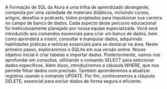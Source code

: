 A Formação de SQL da Alura é uma trilha de aprendizado abrangente, composta por uma variedade de materiais didáticos, incluindo cursos, artigos, desafios e podcasts, todos projetados para impulsionar sua carreira no campo de banco de dados. Cada aspecto deste percurso educacional foi meticulosamente planejado por nossa equipe especializada. Você será introduzido aos comandos essenciais para criar um banco de dados, bem como aprenderá a inserir, consultar e manipular dados, adquirindo habilidades práticas e teóricas essenciais para se destacar na área.
Neste primeiro passo, exploraremos o SQLite em sua versão online. Nosso objetivo inicial é criar tabelas e importar dados. Posteriormente, vamos nos aprofundar em consultas, utilizando o comando SELECT para selecionar dados específicos. Além disso, introduziremos a cláusula WHERE, que nos permite filtrar dados com precisão. Também aprenderemos a atualizar registros usando o comando UPDATE. Por fim, conheceremos a cláusula DELETE, essencial para excluir dados de forma segura e eficiente.
